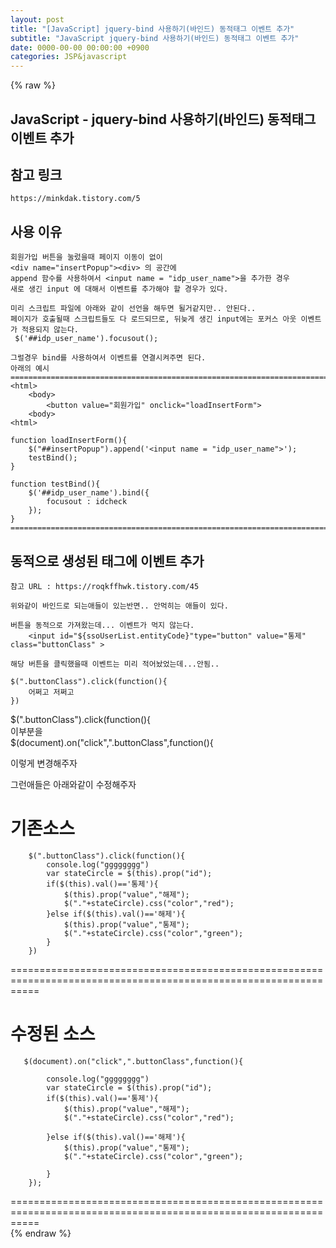 ```yaml
---  
layout: post  
title: "[JavaScript] jquery-bind 사용하기(바인드) 동적태그 이벤트 추가"  
subtitle: "JavaScript jquery-bind 사용하기(바인드) 동적태그 이벤트 추가"  
date: 0000-00-00 00:00:00 +0900  
categories: JSP&javascript  
---  
```

{% raw %}  
## JavaScript - jquery-bind 사용하기(바인드) 동적태그 이벤트 추가  
  
## 참고 링크  
	https://minkdak.tistory.com/5  
  
## 사용 이유  
	회원가입 버튼을 눌렀을때 페이지 이동이 없이  
	<div name="insertPopup"><div> 의 공간에  
	append 함수를 사용하여서 <input name = "idp_user_name">을 추가한 경우  
	새로 생긴 input 에 대해서 이벤트를 추가해야 할 경우가 있다.  
  
	미리 스크립트 파일에 아래와 같이 선언을 해두면 될거같지만.. 안된다..  
	페이지가 호출될때 스크립트들도 다 로드되므로, 뒤늦게 생긴 input에는 포커스 아웃 이벤트가 적용되지 않는다.  
	 $('##idp_user_name').focusout();  
  
	그럴경우 bind를 사용하여서 이벤트를 연결시켜주면 된다.  
	아래의 예시  
	======================================================================================================  
	<html>  
		<body>  
			<button value="회원가입" onclick="loadInsertForm">  
		<body>  
	<html>  
  
	function loadInsertForm(){  
		$("##insertPopup").append('<input name = "idp_user_name">');  
		testBind();  
	}  
  
	function testBind(){  
		$('##idp_user_name').bind({  
			focusout : idcheck  
		});  
	}  
	======================================================================================================  
  
## 동적으로 생성된 태그에 이벤트 추가  
  
	참고 URL : https://roqkffhwk.tistory.com/45  
  
	위와같이 바인드로 되는애들이 있는반면.. 안먹히는 애들이 있다.  
  
	버튼을 동적으로 가져왔는데... 이벤트가 먹지 않는다.  
		<input id="${ssoUserList.entityCode}"type="button" value="통제" class="buttonClass" >  
  
	해당 버튼을 클릭했을때 이벤트는 미리 적어놨었는데...안됨..  
  
	$(".buttonClass").click(function(){  
		어쩌고 저쩌고  
	})  
  
$(".buttonClass").click(function(){  
이부분을  
 $(document).on("click",".buttonClass",function(){  
  
이렇게 변경해주자  
  
그런애들은 아래와같이 수정해주자  
  
기존소스  
=================================================================================================================  
		$(".buttonClass").click(function(){  
            console.log("gggggggg")  
            var stateCircle = $(this).prop("id");  
            if($(this).val()=='통제'){  
                $(this).prop("value","해제");  
                $("."+stateCircle).css("color","red");  
            }else if($(this).val()=='해제'){  
                $(this).prop("value","통제");  
                $("."+stateCircle).css("color","green");  
            }  
        })  
  
=================================================================================================================  
  
수정된 소스  
=================================================================================================================  
       $(document).on("click",".buttonClass",function(){  
  
            console.log("gggggggg")  
            var stateCircle = $(this).prop("id");  
            if($(this).val()=='통제'){  
                $(this).prop("value","해제");  
                $("."+stateCircle).css("color","red");  
  
            }else if($(this).val()=='해제'){  
                $(this).prop("value","통제");  
                $("."+stateCircle).css("color","green");  
  
            }  
        });  
  
=================================================================================================================  
{% endraw %}